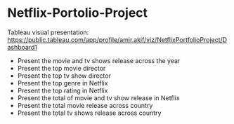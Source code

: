 # Netflix-Portolio-Project
Tableau visual presentation: https://public.tableau.com/app/profile/amir.akif/viz/NetflixPortfolioProject/Dashboard1

- Present the movie and tv shows release across the year
- Present the top movie director
- Present the top tv show director
- Present the top genre in Netflix
- Present the top rating in Netflix
- Present the total of movie and tv show release in Netflix
- Present the total movie release across country
- Present the total tv shows release across country
